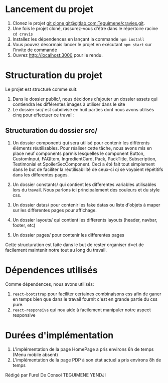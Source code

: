 # Lancement du projet

1. Clonez le projet [git clone git@gitlab.com:Teguimene/cravies.git](git@gitlab.com:Teguimene/cravies.git).
2. Une fois le projet cloné, rassurez-vous d'être dans le répertoire racine `cd cravis`
3. Installez les dépendences en lançant la commande `npm install`
4. Vous pouvez désormais lancer le projet en exécutant `npm start` sur l'invite de commande
5. Ouvrez [http://localhost:3000](http://localhost:3000) pour le rendu.

# Structuration du projet
Le projet est structuré comme suit:
1. Dans le dossier public/, nous décidons d'ajouter un dossier assets qui contiendra les différentes images à utiliser dans le site
2. Le dossier src/ est subdivisé en huit parties dont nous avons utilisés cinq pour effectuer ce travail:

## Structuration du dossier src/
1. Un dossier component/ qui sera utilisé pour contenir les différents éléments réutilisables. Pour réaliser cette tâche, nous
avons mis en place neuf components parmis lesquelles le component Button, CustomInput, FAQItem, IngredientCard, Pack, PackTitle, Subscription, Testimonial et SpoilerSecComponent.
Ceci a été fait tout simplement dans le but de faciliter la réutilisabilité de ceux-ci qi se voyaient répétitifs dans les differentes pages.

2. Un dossier constants/ qui contient les differentes variables utilisables lors du travail. Nous parlons ici principalement des couleurs et du style css.

3. Un dossier datas/ pour contenir les fake datas ou liste d'objets à maper sur les differentes pages pour affichage.

4. Un dossier layouts/ qui contient les differents layouts (header, navbar, footer, etc)

5. Un dossier pages/ pour contenir les differentes pages

Cette structuration est faite dans le but de rester organiser d=et de facilement maintenir notre tout au long du travail.

# Dépendences utilisés
Comme dépendences, nous avons utilisés:
1. `react-bootstrap` pour faciliter certaines combinaisons css afin de ganer en temps bien que dans le travail fournit c'est en grande partie du css pure.
2. `react-responsive` qui nou aide à facilement manipuler notre aspect responsive

# Durées d'implémentation
1. L'implémentation de la page HomePage a pris environs 6h de temps (Menu mobile absent)
2. L'implémentation de la page PDP à son état actuel a pris environs 8h de temps

Rédigé par Furel De Consol TEGUIMENE YENDJI

